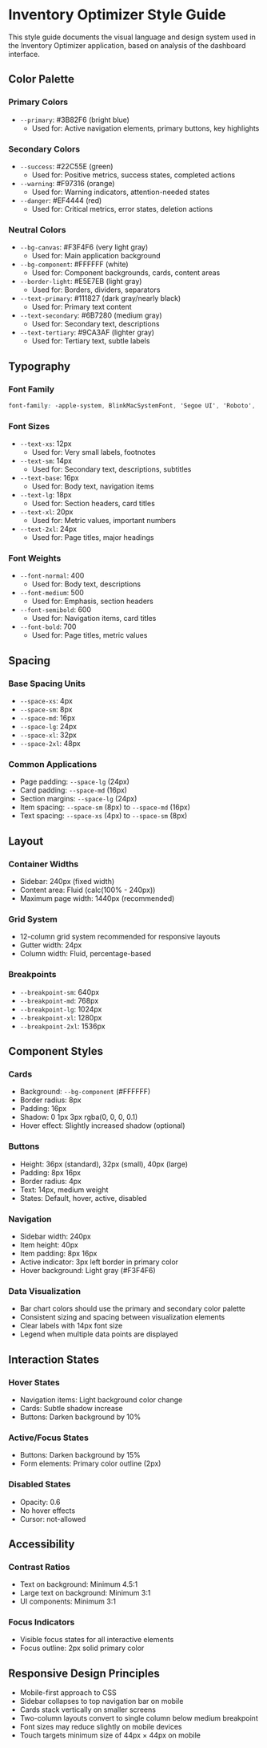# Inventory Optimizer Style Guide

This style guide documents the visual language and design system used in the Inventory Optimizer application, based on analysis of the dashboard interface.

## Color Palette

### Primary Colors
- `--primary`: #3B82F6 (bright blue)
  - Used for: Active navigation elements, primary buttons, key highlights

### Secondary Colors
- `--success`: #22C55E (green)
  - Used for: Positive metrics, success states, completed actions
- `--warning`: #F97316 (orange)
  - Used for: Warning indicators, attention-needed states
- `--danger`: #EF4444 (red)
  - Used for: Critical metrics, error states, deletion actions

### Neutral Colors
- `--bg-canvas`: #F3F4F6 (very light gray)
  - Used for: Main application background
- `--bg-component`: #FFFFFF (white)
  - Used for: Component backgrounds, cards, content areas
- `--border-light`: #E5E7EB (light gray)
  - Used for: Borders, dividers, separators
- `--text-primary`: #111827 (dark gray/nearly black)
  - Used for: Primary text content
- `--text-secondary`: #6B7280 (medium gray)
  - Used for: Secondary text, descriptions
- `--text-tertiary`: #9CA3AF (lighter gray)
  - Used for: Tertiary text, subtle labels

## Typography

### Font Family
```css
font-family: -apple-system, BlinkMacSystemFont, 'Segoe UI', 'Roboto', 'Oxygen', 'Ubuntu', 'Cantarell', 'Fira Sans', 'Droid Sans', 'Helvetica Neue', sans-serif;
```

### Font Sizes
- `--text-xs`: 12px
  - Used for: Very small labels, footnotes
- `--text-sm`: 14px
  - Used for: Secondary text, descriptions, subtitles
- `--text-base`: 16px
  - Used for: Body text, navigation items
- `--text-lg`: 18px
  - Used for: Section headers, card titles
- `--text-xl`: 20px
  - Used for: Metric values, important numbers
- `--text-2xl`: 24px
  - Used for: Page titles, major headings

### Font Weights
- `--font-normal`: 400
  - Used for: Body text, descriptions
- `--font-medium`: 500
  - Used for: Emphasis, section headers
- `--font-semibold`: 600
  - Used for: Navigation items, card titles
- `--font-bold`: 700
  - Used for: Page titles, metric values

## Spacing

### Base Spacing Units
- `--space-xs`: 4px
- `--space-sm`: 8px
- `--space-md`: 16px
- `--space-lg`: 24px
- `--space-xl`: 32px
- `--space-2xl`: 48px

### Common Applications
- Page padding: `--space-lg` (24px)
- Card padding: `--space-md` (16px) 
- Section margins: `--space-lg` (24px)
- Item spacing: `--space-sm` (8px) to `--space-md` (16px)
- Text spacing: `--space-xs` (4px) to `--space-sm` (8px)

## Layout

### Container Widths
- Sidebar: 240px (fixed width)
- Content area: Fluid (calc(100% - 240px))
- Maximum page width: 1440px (recommended)

### Grid System
- 12-column grid system recommended for responsive layouts
- Gutter width: 24px
- Column width: Fluid, percentage-based

### Breakpoints
- `--breakpoint-sm`: 640px
- `--breakpoint-md`: 768px
- `--breakpoint-lg`: 1024px
- `--breakpoint-xl`: 1280px
- `--breakpoint-2xl`: 1536px

## Component Styles

### Cards
- Background: `--bg-component` (#FFFFFF)
- Border radius: 8px
- Padding: 16px
- Shadow: 0 1px 3px rgba(0, 0, 0, 0.1)
- Hover effect: Slightly increased shadow (optional)

### Buttons
- Height: 36px (standard), 32px (small), 40px (large)
- Padding: 8px 16px
- Border radius: 4px
- Text: 14px, medium weight
- States: Default, hover, active, disabled

### Navigation
- Sidebar width: 240px
- Item height: 40px
- Item padding: 8px 16px
- Active indicator: 3px left border in primary color
- Hover background: Light gray (#F3F4F6)

### Data Visualization
- Bar chart colors should use the primary and secondary color palette
- Consistent sizing and spacing between visualization elements
- Clear labels with 14px font size
- Legend when multiple data points are displayed

## Interaction States

### Hover States
- Navigation items: Light background color change
- Cards: Subtle shadow increase
- Buttons: Darken background by 10%

### Active/Focus States
- Buttons: Darken background by 15%
- Form elements: Primary color outline (2px)

### Disabled States
- Opacity: 0.6
- No hover effects
- Cursor: not-allowed

## Accessibility

### Contrast Ratios
- Text on background: Minimum 4.5:1
- Large text on background: Minimum 3:1
- UI components: Minimum 3:1

### Focus Indicators
- Visible focus states for all interactive elements
- Focus outline: 2px solid primary color

## Responsive Design Principles

- Mobile-first approach to CSS
- Sidebar collapses to top navigation bar on mobile
- Cards stack vertically on smaller screens
- Two-column layouts convert to single column below medium breakpoint
- Font sizes may reduce slightly on mobile devices
- Touch targets minimum size of 44px × 44px on mobile
